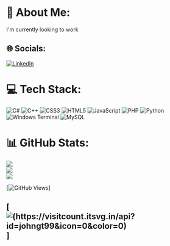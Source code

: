 # 💫 About Me:
I'm currently looking to work


## 🌐 Socials:
[![LinkedIn](https://img.shields.io/badge/LinkedIn-%230077B5.svg?logo=linkedin&logoColor=white)](https://www.linkedin.com/in/joao-teixeira-3b1a77150/)

# 💻 Tech Stack:
![C#](https://img.shields.io/badge/c%23-%23239120.svg?style=for-the-badge&logo=csharp&logoColor=white) ![C++](https://img.shields.io/badge/c++-%2300599C.svg?style=for-the-badge&logo=c%2B%2B&logoColor=white) ![CSS3](https://img.shields.io/badge/css3-%231572B6.svg?style=for-the-badge&logo=css3&logoColor=white) ![HTML5](https://img.shields.io/badge/html5-%23E34F26.svg?style=for-the-badge&logo=html5&logoColor=white) ![JavaScript](https://img.shields.io/badge/javascript-%23323330.svg?style=for-the-badge&logo=javascript&logoColor=%23F7DF1E) ![PHP](https://img.shields.io/badge/php-%23777BB4.svg?style=for-the-badge&logo=php&logoColor=white) ![Python](https://img.shields.io/badge/python-3670A0?style=for-the-badge&logo=python&logoColor=ffdd54) ![Windows Terminal](https://img.shields.io/badge/Windows%20Terminal-%234D4D4D.svg?style=for-the-badge&logo=windows-terminal&logoColor=white) ![MySQL](https://img.shields.io/badge/mysql-%2300000f.svg?style=for-the-badge&logo=mysql&logoColor=white)
# 📊 GitHub Stats:
![](https://github-readme-stats.vercel.app/api?username=johngt99&theme=radical&hide_border=false&include_all_commits=false&count_private=false)<br/>
![](https://github-readme-streak-stats.herokuapp.com/?user=johngt99&theme=radical&hide_border=false)<br/>
![](https://github-readme-stats.vercel.app/api/top-langs/?username=johngt99&theme=radical&hide_border=false&include_all_commits=false&count_private=false&layout=compact)

[![GitHub Views](https://komarev.com/ghpvc/?username=johngt99&color=FAC151)]

[![(https://visitcount.itsvg.in/api?id=johngt99&icon=0&color=0)](https://visitcount.itsvg.in)]
---
